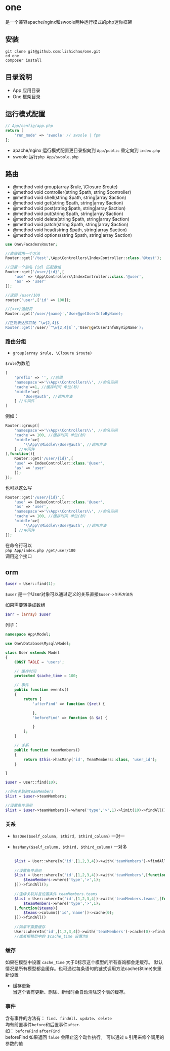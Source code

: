 # one 
是一个兼容apache/nginx和swoole两种运行模式的php迷你框架

## 安装
```
git clone git@github.com:lizhichao/one.git
cd one
composer install

```

## 目录说明

 - App 应用目录
 - One 框架目录

## 运行模式配置

```php
// App/config/app.php
return [
    'run_mode' => 'swoole' // swoole | fpm
];

```

- apache/nginx 运行模式配置更目录指向到 `App/public` 重定向到 `index.php`
- swoole 运行`php App/swoole.php`

## 路由

 * @method void group(array $rule, \Closure $route)
 * @method void controller(string $path, string $controller)
 * @method void shell(string $path, string|array $action)
 * @method void get(string $path, string|array $action)
 * @method void post(string $path, string|array $action)
 * @method void put(string $path, string|array $action)
 * @method void delete(string $path, string|array $action)
 * @method void patch(string $path, string|array $action)
 * @method void head(string $path, string|array $action)
 * @method void options(string $path, string|array $action)


```php
use One\Facades\Router;

//直接调用一个方法
Router::get('/test',\App\Controllers\IndexController::class.'@test');

//设置一个别名 {id} 匹配数组
Router::get('/user/{id}',[
    'use' => \App\Controllers\IndexController::class.'@user',
    'as' => 'user'
]);

//返回 /user/100
router('user',['id' => 100]);

//{xxx}通配符
Router::get('/user/{name}','User@getUserInfoByName);

//正则表达式匹配 ^\w{2,4}$
Router::get('/user/`^\w{2,4}$`','User@getUserInfoByVipName');


```

### 路由分组

- `group(array $rule, \Closure $route)`

`$rule`为数组

```php
[
	'prefix' => '', //前缀
	'namespace'=>'\\App\\Controllers\\', //命名空间
	'cache'=>1, //缓存时间 单位(秒)
	'middle'=>[
		'User@auth', //调用方法
	] //中间件
]
```

例如：

```php
Router::group([
	'namespace'=>'\\App\\Controllers\\', //命名空间
	'cache'=> 100, //缓存时间 单位(秒)
	'middle'=>[
		'\\App\\Middle\\User@auth', //调用方法
	] //中间件
],function(){
	Router::get('/user/{id}',[
    'use' => IndexController::class.'@user',
    'as' => 'user'
	]);
});
```

也可以这么写

```php
Router::get('/user/{id}',[
	'use' => IndexController::class.'@user',
	'as' => 'user',
	'namespace'=>'\\App\\Controllers\\', //命名空间
	'cache'=> 100, //缓存时间 单位(秒)
	'middle'=>[
		'\\App\\Middle\\User@auth', //调用方法
	] //中间件
]);
```

在命令行可以  
`php App/index.php /get/user/100`   
调用这个接口
    
## orm

```php
$user = User::find(1);

```
`$user` 是一个User对象可以通过定义的关系直接`$user->关系方法名`

如果需要转换成数组  

```php
$arr = (array) $user
```

列子： 

```php
namespace App\Model;

use One\Database\Mysql\Model;

class User extends Model
{
    CONST TABLE = 'users';

	// 缓存时间
    protected $cache_time = 100;

	// 事件
    public function events()
    {
        return [
            'afterFind' => function ($ret) {

            },
            'beforeFind' => function (& $a) {

            }
        ];
    }

	// 关系
    public function teamMembers()
    {
        return $this->hasMany('id', TeamMembers::class, 'user_id');
    }

}

$user = User::find(10);

//所有关联的teamMembers
$list = $user->teamMembers;

//设置条件调用
$list = $user->teamMembers()->where('type','>',1)->limit(10)->findAll();

```


### 关系


- `hasOne($self_column, $third, $third_column)` 一对一

- `hasMany($self_column, $third, $third_column)` 一对多


```php
	
	$list = User::whereIn('id',[1,2,3,4])->with('teamMembers')->findAll()
	
	//设置条件调用
	$list = User::whereIn('id',[1,2,3,4])->with('teamMembers',[function($teamMembers){
		$teamMembers->where('type','>',1);
	}])->findAll();
	
	//连续关联并且设置条件 teamMembers.teams
	$list = User::whereIn('id',[1,2,3,4])->with('teamMembers.teams',[function($teamMembers){
		$teamMembers->where('type','>',1);
	},function($teams){
		$teams->column(['id','name'])->cache(0);
	}])->findAll()
	
	//如果不需要缓存
	User::whereIn('id',[1,2,3,4])->with('teamMembers')->cache(0)->findAll()
	//或者把模型中的 $cache_time 设置为0

```

    
### 缓存

如果在模型中设置 `cache_time` 大于0标示这个模型的所有查询都会走缓存。
默认情况是所有模型都会缓存。也可通过每条语句的链式调用方法cache($time)来重新设置

- 缓存更新  
  当这个表有更新、删除、新增时会自动清除这个表的缓存。


### 事件

含有事件的方法有：
`find`、`findAll`、`update`、`delete`  
均有前置事件`before`和后置事件`after`.  
如：
`beforeFind` `afterFind `  
beforeFind 如果返回 `false` 会阻止这个动作执行。
可以通过 `&` 引用来修个调用的参数的值

	

